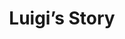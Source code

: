 --- 
layout: case-study
permalink: "/modules/person-centered-care/luigi/"
video: CaseStudy3.mp4
title: Luigi’s Story

background:
  - title: Background
    image: luigi/1.png
    text: Luigi is an 82 year old man from Italy who came to Canada in his early 20’s with his wife of 57 years, Rosa. They have 4 adult children and 12 grandchildren, most of them living locally. Luigi is a retired, previously self-employed, bricklayer who enjoys spending time with his garden as well as making wine from the grapes he grows.  Luigi has an active social life visiting friends and family.  Luigi and Rosa would attend their local community center twice weekly to swim. On Sunday’s they would attend church services followed by having family and friends over for dinner.
  - title: Diagnosis
    image: luigi/2.png
    text: Luigi has COPD, GERD, HTN, CAD, high cholesterol, PVD, cataract surgery to both eyes, stage C heart failure and type 2 diabetes which has led to frequent hospitalizations over the past four years. Most recently he suffered from a right brain CVA resulting in left sided weakness, unclear speech and difficulties swallowing resulting in seven weeks of hospitalization.  Luigi’s medical condition is now stable, and he was discharged home. He is currently total care, and PT has been working with him on strengthening exercises, but progression is slow and he’s losing hope he will be able to work in his garden again.
  - title: Concerns
    image: luigi/3.png
    text: Luigi wants to eat the great food Rosa cooks, but did not pass the swallowing assessment prior to discharge. He currently is receiving nutritional intake via a PEG tube. Luigi is not ambulating so needs a mechanical lift to get into the wheelchair. He is also incontinent of urine and has sensation with his bowels so can use a commode.


supports:  Rosa is worried about caring for Luigi as they live alone and although the family is close; they all work full time and have their own families to care for as well.  Rosa too has been showing signs of forgetfulness. The family was hoping that Luigi could be transferred to a transition facility, but Luigi wanted to go home. Luigi and Rosa own their home but have limited income and not able to pay for private care.  They are currently receiving four hours of home support under long term care with a small daily per diem. Community health workers come to assist in the early in the morning to help with care, at lunch to help get him out of bed, late afternoon to help get him back to bed,  and then in the evening to help settle him at night. 

medications:
  - salbutamol 100 mcg inhalation QID  
  - ipratopium bromide 200 mcg  inhalation BID 
  - Metformin 500 mg BID
  - Pantaloc 40 mg po OD
  - Lasix 40 mg po OD
  - Captopril 12.5 mg po OD
  - Lipitor 40 mg po OD
  - Multivitamins once per day
  - Tylenol as needed


visit: 
  Initial Visit: Luigi’s legs are swelling more and he hit his leg on the wheelchair and now has a large open area to his right lower leg. Rosa is feeling overwhelmed with trying to keep track of his blood sugars, medications, and tube feeds. Luigi desperately wants to have something to eat and he admits he has had some pasta. Their children have been taking turns visiting daily and Rosa insists on making dinner for everyone.

reflection:
  - What might you ask Luigi to contribute to your holistic assessment of his health and situation? 
  - How might you engage  with Luigi, Rosa and the adult children to support the care needs they identify?
  - What considerations need to be made with Luigi’s right to live at risk by eating?
  - What are some potential resources or other people that could be accessed to support Luigi?
  - What might be involved in co-creating a care plan for this family? 

---